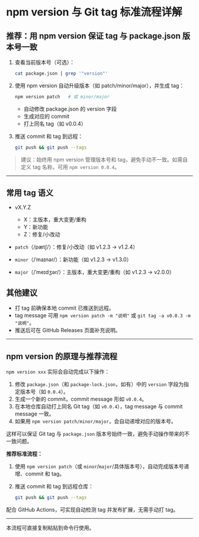 # npm version 与 Git tag 标准流程详解

## 推荐：用 npm version 保证 tag 与 package.json 版本号一致

1. 查看当前版本号（可选）：

   ```sh
   cat package.json | grep '"version"'
   ```

2. 使用 npm version 自动升级版本（如 patch/minor/major），并生成 tag：

   ```sh
   npm version patch   # 或 minor/major
   ```
   - 自动修改 package.json 的 version 字段
   - 生成对应的 commit
   - 打上同名 tag（如 v0.0.4）

3. 推送 commit 和 tag 到远程：

   ```sh
   git push && git push --tags
   ```

> 建议：始终用 npm version 管理版本号和 tag，避免手动不一致。如需自定义 tag 名称，可用 `npm version 0.0.4`。

---

## 常用 tag 语义
- vX.Y.Z
  - X：主版本，重大变更/重构
  - Y：新功能
  - Z：修复/小改动

- `patch`（/pætʃ/）：修复/小改动（如 v1.2.3 → v1.2.4）
- `minor`（/ˈmaɪnər/）：新功能（如 v1.2.3 → v1.3.0）
- `major`（/ˈmeɪdʒər/）：主版本，重大变更/重构（如 v1.2.3 → v2.0.0）

## 其他建议
- 打 tag 前确保本地 commit 已推送到远程。
- tag message 可用 `npm version patch -m "说明"` 或 `git tag -a v0.0.3 -m "说明"`。
- 推送后可在 GitHub Releases 页面补充说明。

---

## npm version 的原理与推荐流程

`npm version xxx` 实际会自动完成以下操作：

1. 修改 `package.json`（和 `package-lock.json`，如有）中的 `version` 字段为指定版本号（如 `0.0.4`）。
2. 生成一个新的 commit，commit message 形如 `v0.0.4`。
3. 在本地仓库自动打上同名 Git tag（如 `v0.0.4`），tag message 与 commit message 一致。
4. 如果用 `npm version patch/minor/major`，会自动递增对应的版本号。

这样可以保证 Git tag 与 `package.json` 版本号始终一致，避免手动操作带来的不一致问题。

**推荐标准流程：**

1. 使用 `npm version patch`（或 `minor`/`major`/具体版本号），自动完成版本号递增、commit 和 tag。
2. 推送 commit 和 tag 到远程仓库：

   ```sh
   git push && git push --tags
   ```

配合 GitHub Actions，可实现自动检测 tag 并发布扩展，无需手动打 tag。

---

本流程可直接复制粘贴到命令行使用。
